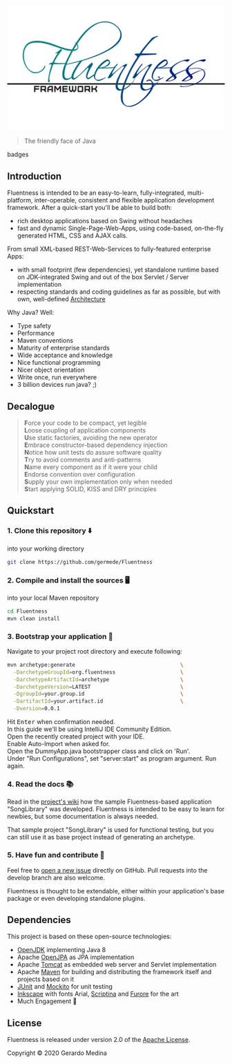 ![Fluentness logo](core/art/logo.png?raw=true "Fluentness logo")

> The friendly face of Java 

badges

## Introduction
Fluentness is intended to be an easy-to-learn, fully-integrated, 
multi-platform, inter-operable, consistent and flexible 
application development framework. After a quick-start you'll be able to build both:
* rich desktop applications based on Swing without headaches 
* fast and dynamic Single-Page-Web-Apps, using code-based, on-the-fly 
generated HTML, CSS and AJAX calls. 

From small XML-based REST-Web-Services to fully-featured enterprise Apps:
* with small footprint (few dependencies), yet standalone runtime based on 
JDK-integrated Swing and out of the box Servlet / Server implementation
* respecting standards and coding guidelines as far as possible, but with own, 
well-defined [Architecture](https://github.com/germede/Fluentness/wiki/Architecture)

Why Java? Well:
* Type safety
* Performance
* Maven conventions
* Maturity of enterprise standards
* Wide acceptance and knowledge
* Nice functional programming
* Nicer object orientation
* Write once, run everywhere
* 3 billion devices run java? ;) 

## Decalogue

>**F**orce your code to be compact, yet legible  
>**L**oose coupling of application components  
>**U**se static factories, avoiding the new operator  
>**E**mbrace constructor-based dependency injection  
>**N**otice how unit tests do assure software quality    
>**T**ry to avoid comments and anti-patterns  
>**N**ame every component as if it were your child    
>**E**ndorse convention over configuration  
>**S**upply your own implementation only when needed    
>**S**tart applying SOLID, KISS and DRY principles

## Quickstart

### 1. Clone this repository :arrow_down:
into your working directory

```bash
git clone https://github.com/germede/Fluentness
```

### 2. Compile and install the sources :desktop_computer:
into your local Maven repository

```bash
cd Fluentness
mvn clean install
```

### 3. Bootstrap your application :rocket:

Navigate to your project root directory and execute following:
```bash
mvn archetype:generate                                  \
  -DarchetypeGroupId=org.fluentness                     \
  -DarchetypeArtifactId=archetype                       \
  -DarchetypeVersion=LATEST                             \
  -DgroupId=your.group.id                               \
  -DartifactId=your.artifact.id                         \
  -Dversion=0.0.1
```
Hit <kbd>Enter</kbd> when confirmation needed.  
In this guide we'll be using IntelliJ IDE Community Edition.  
Open the recently created project with your IDE.  
Enable Auto-Import when asked for.  
Open the DummyApp.java bootstrapper class and click on 'Run'.  
Under "Run Configurations", set "server:start" as program argument. Run again. 

### 4. Read the docs :books:

Read in the [project's wiki](https://github.com/germede/Fluentness/wiki) how the sample Fluentness-based application "SongLibrary" was developed. Fluentness is intended to be easy to learn 
for newbies, but some documentation is always needed.

That sample project "SongLibrary" is used for functional testing, but you can still use it as base project instead of generating an archetype.  

### 5. Have fun and contribute :busts_in_silhouette:
Feel free to [open a new issue](https://github.com/germede/Fluentness/issues/new) directly on GitHub. 
Pull requests into the develop branch are also welcome. 

Fluentness is thought to be extendable, either within your application's base package or even developing standalone plugins. 

## Dependencies
This project is based on these open-source technologies:
- [OpenJDK](https://openjdk.java.net/) implementing Java 8 
- Apache [OpenJPA](http://openjpa.apache.org/) as JPA implementation
- Apache [Tomcat](http://tomcat.apache.org/) as embedded web server and Servlet implementation
- Apache [Maven](https://maven.apache.org/) for building and distributing the framework itself and projects based on it
- [JUnit](https://junit.org/junit4/) and [Mockito](https://site.mockito.org/) for unit testing
- [Inkscape](https://inkscape.org/) with fonts Arial, [Scriptina](https://www.fontsquirrel.com/fonts/scriptina) and [Furore](https://www.fontsquirrel.com/fonts/furore) for the art
- Much Engagement :muscle:

## License
Fluentness is released under version 2.0 of the [Apache License](https://www.apache.org/licenses/LICENSE-2.0).

Copyright © 2020 Gerardo Medina
